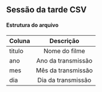 ## Sessão da tarde CSV

#### Estrutura do arquivo
| Coluna   |      Descrição      |  
|----------|:-------------------:|
| titulo   |  Nome do filme      | 
| ano      |  Ano da transmissão |   
| mes      |  Mês da transmissão |   
| dia      |  Dia da transmissão | 